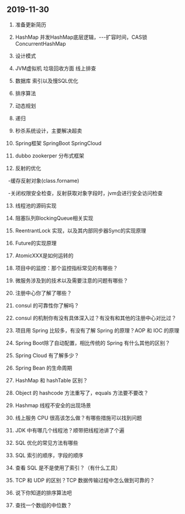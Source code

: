  

## 2019-11-30

1. 准备更新简历

2. HashMap 并发HashMap底层逻辑，---扩容时间，CAS锁 ConcurrentHashMap

3. 设计模式

4. JVM虚拟机 垃圾回收方面 线上排查

5. 数据库 索引以及慢SQL优化

6. 排序算法

7. 动态规划

8. 递归

9. 秒杀系统设计，主要解决超卖

10. Spring框架  SpringBoot  SpringCloud

11. dubbo zookerper 分布式框架

12. 反射的优化

​     -缓存反射对象(class.forname)

​     -关闭权限安全检查，反射获取对象字段时，jvm会进行安全访问检查

13. 线程池的源码实现

14. 阻塞队列BlockingQueue相关实现

15. ReentrantLock 实现，以及其内部同步器Sync的实现原理

16. Future的实现原理

17. AtomicXXX是如何运转的

18. 项目中的监控：那个监控指标常见的有哪些？

19. 微服务涉及到的技术以及需要注意的问题有哪些？
20. 注册中心你了解了哪些？

21. consul 的可靠性你了解吗？

22. consul 的机制你有没有具体深入过？有没有和其他的注册中心对比过？

23. 项目用 Spring 比较多，有没有了解 Spring 的原理？AOP 和 IOC 的原理

24. Spring Boot除了自动配置，相比传统的 Spring 有什么其他的区别？

25. Spring Cloud 有了解多少？

26. Spring Bean 的生命周期

27. HashMap 和 hashTable 区别？

28. Object 的 hashcode 方法重写了，equals 方法要不要改？

29. Hashmap 线程不安全的出现场景

30. 线上服务 CPU 很高该怎么做？有哪些措施可以找到问题

31. JDK 中有哪几个线程池？顺带把线程池讲了个遍

32. SQL 优化的常见方法有哪些

33. SQL 索引的顺序，字段的顺序

34. 查看 SQL 是不是使用了索引？（有什么工具）

35. TCP 和 UDP 的区别？TCP 数据传输过程中怎么做到可靠的？

36. 说下你知道的排序算法吧

37. 查找一个数组的中位数？



